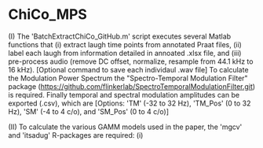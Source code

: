 # ChiCo_MPS
(I) The 'BatchExtractChiCo_GitHub.m' script executes several Matlab functions that (i) extract laugh time points from annotated Praat files, (ii) label each laugh from information detailed in annoated .xlsx file, and (iii) pre-process audio (remove DC offset, normalize, resample from 44.1 kHz to 16 kHz). [Optional command to save each individaul .wav file] To calculate the Modulation Power Spectrum the "Spectro-Temporal Modulation Filter" package (https://github.com/flinkerlab/SpectroTemporalModulationFilter.git) is required. Finally temporal and spectral modulation amplitudes can be exported (.csv), which are  [Options: 'TM' (-32 to 32 Hz), 'TM_Pos' (0 to 32 Hz), 'SM' (-4 to 4 c/o), and 'SM_Pos' (0 to 4 c/o)]

(II) To calculate the various GAMM models used in the paper, the 'mgcv' and 'itsadug' R-packages are required: (i) 


